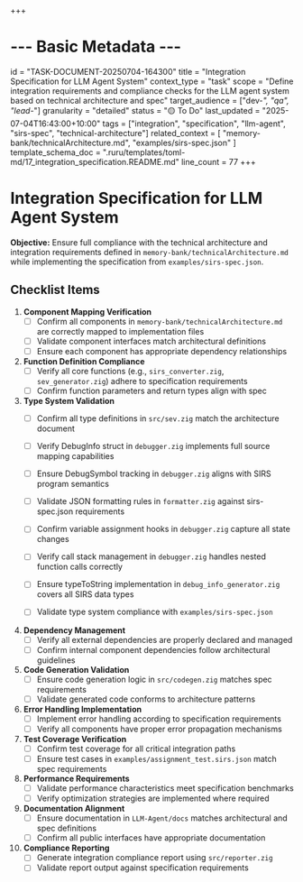 +++
# --- Basic Metadata ---
id = "TASK-DOCUMENT-20250704-164300"
title = "Integration Specification for LLM Agent System"
context_type = "task"
scope = "Define integration requirements and compliance checks for the LLM agent system based on technical architecture and spec"
target_audience = ["dev-*", "qa", "lead-*"]
granularity = "detailed"
status = "🟡 To Do"
last_updated = "2025-07-04T16:43:00+10:00"
tags = ["integration", "specification", "llm-agent", "sirs-spec", "technical-architecture"]
related_context = [
    "memory-bank/technicalArchitecture.md",
    "examples/sirs-spec.json"
]
template_schema_doc = ".ruru/templates/toml-md/17_integration_specification.README.md"
line_count = 77
+++


# Integration Specification for LLM Agent System

**Objective:** Ensure full compliance with the technical architecture and integration requirements defined in `memory-bank/technicalArchitecture.md` while implementing the specification from `examples/sirs-spec.json`.

## Checklist Items

1. **Component Mapping Verification**
   - [ ] Confirm all components in `memory-bank/technicalArchitecture.md` are correctly mapped to implementation files
   - [ ] Validate component interfaces match architectural definitions
   - [ ] Ensure each component has appropriate dependency relationships

2. **Function Definition Compliance**
   - [ ] Verify all core functions (e.g., `sirs_converter.zig`, `sev_generator.zig`) adhere to specification requirements
   - [ ] Confirm function parameters and return types align with spec

3. **Type System Validation**
   - [ ] Confirm all type definitions in `src/sev.zig` match the architecture document
   - [ ] Verify DebugInfo struct in `debugger.zig` implements full source mapping capabilities
   
   - [ ] Ensure DebugSymbol tracking in `debugger.zig` aligns with SIRS program semantics
   
   - [ ] Validate JSON formatting rules in `formatter.zig` against sirs-spec.json requirements
   
   - [ ] Confirm variable assignment hooks in `debugger.zig` capture all state changes
   
   - [ ] Verify call stack management in `debugger.zig` handles nested function calls correctly
   
   - [ ] Ensure typeToString implementation in `debug_info_generator.zig` covers all SIRS data types
   - [ ] Validate type system compliance with `examples/sirs-spec.json`

4. **Dependency Management**
   - [ ] Verify all external dependencies are properly declared and managed
   - [ ] Confirm internal component dependencies follow architectural guidelines

5. **Code Generation Validation**
   - [ ] Ensure code generation logic in `src/codegen.zig` matches spec requirements
   - [ ] Validate generated code conforms to architecture patterns

6. **Error Handling Implementation**
   - [ ] Implement error handling according to specification requirements
   - [ ] Verify all components have proper error propagation mechanisms

7. **Test Coverage Verification**
   - [ ] Confirm test coverage for all critical integration paths
   - [ ] Ensure test cases in `examples/assignment_test.sirs.json` match spec requirements

8. **Performance Requirements**
   - [ ] Validate performance characteristics meet specification benchmarks
   - [ ] Verify optimization strategies are implemented where required

9. **Documentation Alignment**
   - [ ] Ensure documentation in `LLM-Agent/docs` matches architectural and spec definitions
   - [ ] Confirm all public interfaces have appropriate documentation

10. **Compliance Reporting**
    - [ ] Generate integration compliance report using `src/reporter.zig`
    - [ ] Validate report output against specification requirements